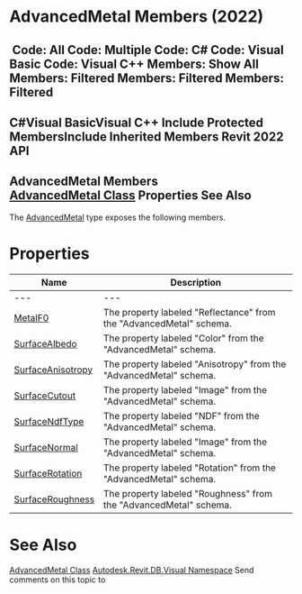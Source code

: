 # AdvancedMetal Members (2022)

﻿
 Code: All Code: Multiple Code: C# Code: Visual Basic Code: Visual C++  Members: Show All Members: Filtered Members: Filtered Members: Filtered   
---  
C#Visual BasicVisual C++
Include Protected MembersInclude Inherited Members
Revit 2022 API  
---  
AdvancedMetal Members  
[AdvancedMetal Class](762ef4cc-3219-0f8a-8cd5-137e20225eb0.md "AdvancedMetal Class") Properties See Also  
---  
The [AdvancedMetal](762ef4cc-3219-0f8a-8cd5-137e20225eb0.md "AdvancedMetal Class") type exposes the following members.
# Properties
| Name | Description |
| --- | --- |
| --- | --- | --- |
| [MetalF0](fa872c3d-5008-a6f6-e571-267847162d87.md "MetalF0 Property") | The property labeled "Reflectance" from the "AdvancedMetal" schema. |
| [SurfaceAlbedo](17ae9a6d-6737-9adc-4d72-1a290f6d9b16.md "SurfaceAlbedo Property") | The property labeled "Color" from the "AdvancedMetal" schema. |
| [SurfaceAnisotropy](3ae47923-787f-4e00-efb1-34122688ad2f.md "SurfaceAnisotropy Property") | The property labeled "Anisotropy" from the "AdvancedMetal" schema. |
| [SurfaceCutout](9ecb90b9-37c4-583e-4c51-95b36a1f32b7.md "SurfaceCutout Property") | The property labeled "Image" from the "AdvancedMetal" schema. |
| [SurfaceNdfType](40063adc-f130-f608-0fc1-ca765d1d1bdd.md "SurfaceNdfType Property") | The property labeled "NDF" from the "AdvancedMetal" schema. |
| [SurfaceNormal](9fc4296b-a0ac-bdf8-1ef3-8e7ff9b00004.md "SurfaceNormal Property") | The property labeled "Image" from the "AdvancedMetal" schema. |
| [SurfaceRotation](87d195c8-6a51-0f61-3bbc-c9f7d54dc567.md "SurfaceRotation Property") | The property labeled "Rotation" from the "AdvancedMetal" schema. |
| [SurfaceRoughness](205e92c3-8722-249b-f0a8-164c93860abb.md "SurfaceRoughness Property") | The property labeled "Roughness" from the "AdvancedMetal" schema. |

# See Also
[AdvancedMetal Class](762ef4cc-3219-0f8a-8cd5-137e20225eb0.md "AdvancedMetal Class")
[Autodesk.Revit.DB.Visual Namespace](f5a10581-6ac2-be19-0e32-f87d05bc8b83.md "Autodesk.Revit.DB.Visual Namespace")
Send comments on this topic to 